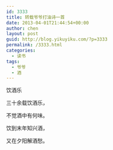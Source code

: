 ```yaml
---
id: 3333
title: 转载爷爷打油诗一首
date: 2013-04-01T21:44:54+00:00
author: chen
layout: post
guid: http://blog.yikuyiku.com/?p=3333
permalink: /3333.html
categories:
  - 读书
tags:
  - 爷爷
  - 酒
---
```

饮酒乐

三十余载饮酒乐，

不觉酒中有何味。

饮到末年知兴酒，

又在夕阳解酒愁。